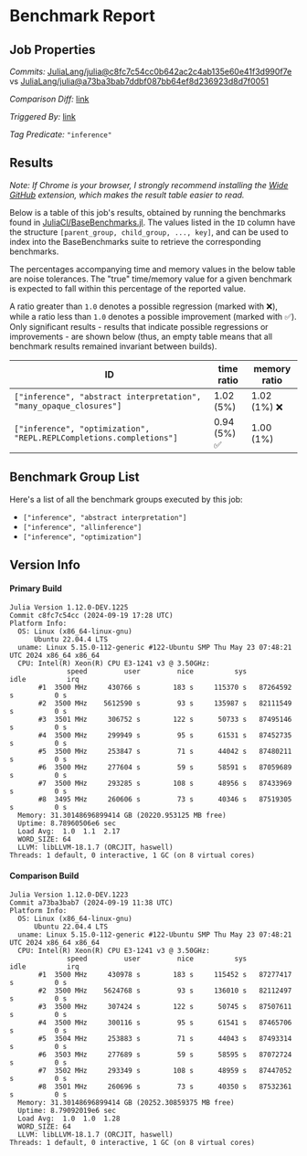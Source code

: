# Benchmark Report

## Job Properties

*Commits:* [JuliaLang/julia@c8fc7c54cc0b642ac2c4ab135e60e41f3d990f7e](https://github.com/JuliaLang/julia/commit/c8fc7c54cc0b642ac2c4ab135e60e41f3d990f7e) vs [JuliaLang/julia@a73ba3bab7ddbf087bb64ef8d236923d8d7f0051](https://github.com/JuliaLang/julia/commit/a73ba3bab7ddbf087bb64ef8d236923d8d7f0051)

*Comparison Diff:* [link](https://github.com/JuliaLang/julia/compare/a73ba3bab7ddbf087bb64ef8d236923d8d7f0051..c8fc7c54cc0b642ac2c4ab135e60e41f3d990f7e)

*Triggered By:* [link](https://github.com/JuliaLang/julia/pull/55815)

*Tag Predicate:* `"inference"`

## Results

*Note: If Chrome is your browser, I strongly recommend installing the [Wide GitHub](https://chrome.google.com/webstore/detail/wide-github/kaalofacklcidaampbokdplbklpeldpj?hl=en)
extension, which makes the result table easier to read.*

Below is a table of this job's results, obtained by running the benchmarks found in
[JuliaCI/BaseBenchmarks.jl](https://github.com/JuliaCI/BaseBenchmarks.jl). The values
listed in the `ID` column have the structure `[parent_group, child_group, ..., key]`,
and can be used to index into the BaseBenchmarks suite to retrieve the corresponding
benchmarks.

The percentages accompanying time and memory values in the below table are noise tolerances. The "true"
time/memory value for a given benchmark is expected to fall within this percentage of the reported value.

A ratio greater than `1.0` denotes a possible regression (marked with :x:), while a ratio less
than `1.0` denotes a possible improvement (marked with :white_check_mark:). Only significant results - results
that indicate possible regressions or improvements - are shown below (thus, an empty table means that all
benchmark results remained invariant between builds).

| ID | time ratio | memory ratio |
|----|------------|--------------|
| `["inference", "abstract interpretation", "many_opaque_closures"]` | 1.02 (5%)  | 1.02 (1%) :x: |
| `["inference", "optimization", "REPL.REPLCompletions.completions"]` | 0.94 (5%) :white_check_mark: | 1.00 (1%)  |

## Benchmark Group List

Here's a list of all the benchmark groups executed by this job:

- `["inference", "abstract interpretation"]`
- `["inference", "allinference"]`
- `["inference", "optimization"]`

## Version Info

#### Primary Build

```
Julia Version 1.12.0-DEV.1225
Commit c8fc7c54cc (2024-09-19 17:28 UTC)
Platform Info:
  OS: Linux (x86_64-linux-gnu)
      Ubuntu 22.04.4 LTS
  uname: Linux 5.15.0-112-generic #122-Ubuntu SMP Thu May 23 07:48:21 UTC 2024 x86_64 x86_64
  CPU: Intel(R) Xeon(R) CPU E3-1241 v3 @ 3.50GHz: 
              speed         user         nice          sys         idle          irq
       #1  3500 MHz     430766 s        183 s     115370 s   87264592 s          0 s
       #2  3500 MHz    5612590 s         93 s     135987 s   82111549 s          0 s
       #3  3501 MHz     306752 s        122 s      50733 s   87495146 s          0 s
       #4  3500 MHz     299949 s         95 s      61531 s   87452735 s          0 s
       #5  3500 MHz     253847 s         71 s      44042 s   87480211 s          0 s
       #6  3500 MHz     277604 s         59 s      58591 s   87059689 s          0 s
       #7  3500 MHz     293285 s        108 s      48956 s   87433969 s          0 s
       #8  3495 MHz     260606 s         73 s      40346 s   87519305 s          0 s
  Memory: 31.30148696899414 GB (20220.953125 MB free)
  Uptime: 8.78960506e6 sec
  Load Avg:  1.0  1.1  2.17
  WORD_SIZE: 64
  LLVM: libLLVM-18.1.7 (ORCJIT, haswell)
Threads: 1 default, 0 interactive, 1 GC (on 8 virtual cores)

```

#### Comparison Build

```
Julia Version 1.12.0-DEV.1223
Commit a73ba3bab7 (2024-09-19 11:38 UTC)
Platform Info:
  OS: Linux (x86_64-linux-gnu)
      Ubuntu 22.04.4 LTS
  uname: Linux 5.15.0-112-generic #122-Ubuntu SMP Thu May 23 07:48:21 UTC 2024 x86_64 x86_64
  CPU: Intel(R) Xeon(R) CPU E3-1241 v3 @ 3.50GHz: 
              speed         user         nice          sys         idle          irq
       #1  3500 MHz     430978 s        183 s     115452 s   87277417 s          0 s
       #2  3500 MHz    5624768 s         93 s     136010 s   82112497 s          0 s
       #3  3500 MHz     307424 s        122 s      50745 s   87507611 s          0 s
       #4  3500 MHz     300116 s         95 s      61541 s   87465706 s          0 s
       #5  3504 MHz     253883 s         71 s      44043 s   87493314 s          0 s
       #6  3503 MHz     277689 s         59 s      58595 s   87072724 s          0 s
       #7  3502 MHz     293349 s        108 s      48959 s   87447052 s          0 s
       #8  3501 MHz     260696 s         73 s      40350 s   87532361 s          0 s
  Memory: 31.30148696899414 GB (20252.30859375 MB free)
  Uptime: 8.79092019e6 sec
  Load Avg:  1.0  1.0  1.28
  WORD_SIZE: 64
  LLVM: libLLVM-18.1.7 (ORCJIT, haswell)
Threads: 1 default, 0 interactive, 1 GC (on 8 virtual cores)

```
